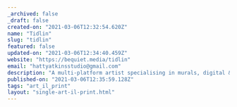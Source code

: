 ```yaml
---
_archived: false
_draft: false
created-on: "2021-03-06T12:32:54.620Z"
name: "Tidlin"
slug: "tidlin"
featured: false
updated-on: "2021-03-06T12:34:40.459Z"
website: "https://bequiet.media/tidlin"
email: "hattyatkinsstudio@gmail.com"
description: "A multi-platform artist specialising in murals, digital & traditional illustration and acrylic painting. Visit her Big Cartel to shop or contact custom work/commissions."
published-on: "2021-03-06T12:35:59.128Z"
tags: "art_il_print"
layout: "single-art-il-print.html"
---
```



